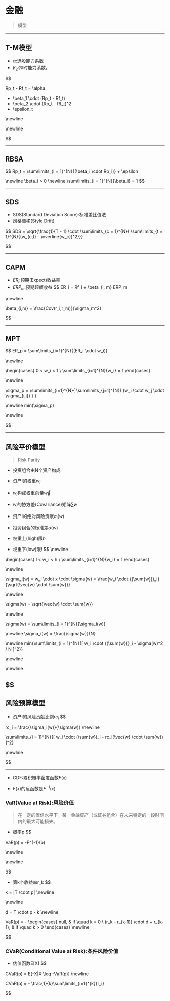 

#  金融
> 模型


---
## T-M模型


- $\alpha$:选股能力系数
- $\beta_2$:择时能力系数。

$$

Rp_t - Rf_t = \alpha
 + \beta_1 \cdot (Rp_t - Rf_t)
 + \beta_2 \cdot (Rp_t - Rf_t)^2
+ \epsilon_t

\newline

\newline


$$

---
## RBSA
$$
Rp_t = \sum\limits_{i = 1}^{N}{(\beta_i \cdot Rp_i)} + \epsilon

\newline
\beta_i > 0
\newline
 \sum\limits_{i = 1}^{N}{\beta_i} = 1
$$


---
## SDS
- SDS(Standard Deviation Score):标准差比值法
- 风格漂移(Style Drift)

$$
SDS = \sqrt{\frac{1}{T - 1} \cdot \sum\limits_{c = 1}^{N}{
    \sum\limits_{t = 1}^{N}{(w_{c,t} - \overline{w_c})^2}}}

$$

---
## CAPM

- $ER_i$:预期(Expect)收益率
- $ERP_m$:预期超额收益
$$
ER_i = Rf_i + \beta_{i, m} ERP_m

\newline 

\beta_{i,m} = \frac{Cov(r_i,r_m)}{\sigma_m^2}

$$

---
## MPT
$$
ER_p = \sum\limits_{i=1}^{N}{(ER_i \cdot w_i)}

\newline

\begin{cases} 
0 < w_i < 1 \\ 
\sum\limits_{i=1}^{N}{w_i} = 1
\end{cases} 


\newline



\sigma_p = \sum\limits_{i=1}^{N}{
    \sum\limits_{j=1}^{N}{
        (w_i \cdot w_j \cdot \sigma_{i,j})
    }
}


\newline
min(\sigma_p)


\newline



$$

---
## 风险平价模型
> Risk Parity
- 投资组合由N个资产构成
- 资产i的权重$w_i$
- $w_i$构成权重向量$\vec{w}$
- $w_i$的协方差(Covariance)矩阵$\sum{w}$

- 资产i的绝对风险贡献$\sigma_i(w)$

- 投资组合的标准差$\sigma(w)$
- 权重上(high)限$h$
- 权重下(low)限$l$
$$
\newline

\begin{cases} 
l < w_i < h \\ 
\sum\limits_{i=1}^{N}{w_i} = 1
\end{cases} 

\newline

\sigma_i(w) = w_i \cdot x \cdot \sigma(w)
= \frac{w_i \cdot {(\sum{w})}_i}
{\sqrt{\vec{w} \cdot \sum{w}}}

\newline

\sigma(w) = \sqrt{\vec{w} \cdot \sum{w}}



\newline

\sigma(w) = \sum\limits_{i = 1}^{N}{\sigma_i(w)}

\newline
\sigma_i(w) = \frac{\sigma(w)}{N}

\newline
min{\sum\limits_{i = 1}^{N}{[
        w_i \cdot {(\sum{w})}_i - \sigma(w)^2 / N
]^2}}

\newline


\newline

$$
---
## 风险预算模型

- 资产i的风险贡献比例$rc_i$
$$

rc_i = \frac{\sigma_i(w)}{\sigma(w)}
\newline

\sum\limits_{i = 1}^{N}{[
    w_i \cdot (\sum{w})_i - rc_i(\vec{w} \cdot \sum{w})
]^2}

\newline

$$




---


- CDF:累积概率密度函数$F(x)$

- $F(x)$的反函数是$F^{-1}(x)$


### VaR(Value at Risk):风险价值
> 在一定的置信水平下，某一金融资产（或证券组合）在未来特定的一段时间内的最大可能损失。

- 概率p
$$

VaR(p) = -F^{-1}(p)

\newline




\newline

$$
- 第k个收益率r_k
$$

k = |T \cdot p|
\newline



\newline

d = T \cdot p - k
\newline

VaR(p) = - 
\begin{cases} 
null, & if \quad k = 0 \\ 
(r_k - r_{k-1}) \cdot d + r_{k-1}, & if \quad k > 0
\end{cases} 
\newline


$$

### CVaR(Conditional Value at Risk):条件风险价值
- 估值函数E[X]
$$

CVaR(p) = E[-X|X \leq -VaR(p)]
\newline

CVaR(p) = - \frac{1}{k}\sum\limits_{i=1}^{k}{r_i}

$$


